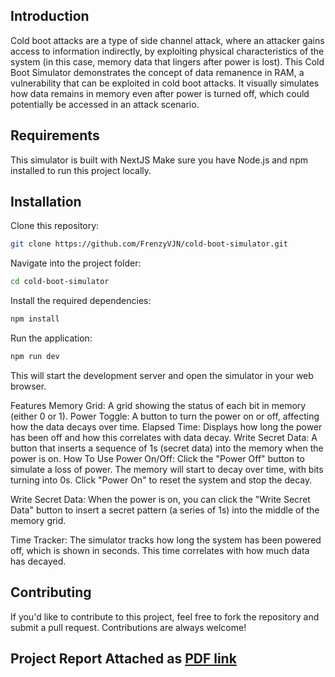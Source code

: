 ## Introduction

Cold boot attacks are a type of side channel attack, where an attacker gains access to information indirectly, by exploiting physical characteristics of the system (in this case, memory data that lingers after power is lost). 
This Cold Boot Simulator demonstrates the concept of data remanence in RAM, a vulnerability that can be exploited in cold boot attacks. It visually simulates how data remains in memory even after power is turned off, which could potentially be accessed in an attack scenario.

## Requirements
This simulator is built with NextJS
Make sure you have Node.js and npm installed to run this project locally.

## Installation
Clone this repository:

```bash
git clone https://github.com/FrenzyVJN/cold-boot-simulator.git
```
Navigate into the project folder:
```bash
cd cold-boot-simulator
```
Install the required dependencies:
```bash
npm install
```
Run the application:
```bash
npm run dev
```
This will start the development server and open the simulator in your web browser.

Features
Memory Grid: A grid showing the status of each bit in memory (either 0 or 1).
Power Toggle: A button to turn the power on or off, affecting how the data decays over time.
Elapsed Time: Displays how long the power has been off and how this correlates with data decay.
Write Secret Data: A button that inserts a sequence of 1s (secret data) into the memory when the power is on.
How To Use
Power On/Off: Click the "Power Off" button to simulate a loss of power. The memory will start to decay over time, with bits turning into 0s. Click "Power On" to reset the system and stop the decay.

Write Secret Data: When the power is on, you can click the "Write Secret Data" button to insert a secret pattern (a series of 1s) into the middle of the memory grid.

Time Tracker: The simulator tracks how long the system has been powered off, which is shown in seconds. This time correlates with how much data has decayed.

## Contributing
If you'd like to contribute to this project, feel free to fork the repository and submit a pull request. Contributions are always welcome!

## Project Report Attached as [PDF link](https://github.com/FrenzyVJN/cold-boot-simulator/blob/main/23110015_CIA-2_ModernCryptoSideChannelAttackAssignment.pdf)
